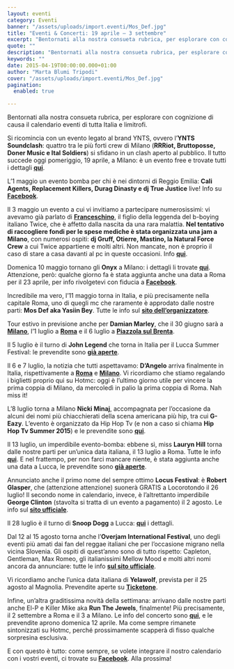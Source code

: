 ```yaml
---
layout: eventi
category: Eventi
banner: "/assets/uploads/import.eventi/Mos_Def.jpg"
title: "Eventi & Concerti: 19 aprile – 3 settembre"
excerpt: "Bentornati alla nostra consueta rubrica, per esplorare con cognizione di causa il calendario eventi di tutta Italia e limitrofi. Si ricomincia con un evento legato al brand YNTS, ovvero l’YNTS Soundclash: quattro tra le più forti crew di Milano (RRRiot, Bruttoposse, Doner Music e Ital Soldiers) si sfidano in un clash aperto al pubblico. Il tutto [&hellip"
quote: ""
description: "Bentornati alla nostra consueta rubrica, per esplorare con cognizione di causa il calendario eventi di tutta Italia e limitrofi. Si ricomincia con un evento legato al brand YNTS, ovvero l’YNTS Soundclash: quattro tra le più forti crew di Milano (RRRiot, Bruttoposse, Doner Music e Ital Soldiers) si sfidano in un clash aperto al pubblico. Il tutto [&hellip"
keywords: ""
date: 2015-04-19T00:00:00.000+01:00
author: "Marta Blumi Tripodi"
cover: "/assets/uploads/import.eventi/Mos_Def.jpg"
pagination:
  enabled: true

---
```


[](https://hotmc.com/wp-content/uploads/2015/04/Mos%5FDef.jpg)

Bentornati alla nostra consueta rubrica, per esplorare con cognizione di causa il calendario eventi di tutta Italia e limitrofi.

Si ricomincia con un evento legato al brand YNTS, ovvero l’**YNTS Soundclash**: quattro tra le più forti crew di Milano (**RRRiot, Bruttoposse, Doner Music e Ital Soldiers**) si sfidano in un clash aperto al pubblico. Il tutto succede oggi pomeriggio, 19 aprile, a Milano: è un evento free e trovate tutti i dettagli [**qui**](https://www.facebook.com/events/861479323889122/ "https://www.facebook.com/events/861479323889122/").

L’1 maggio un evento bomba per chi è nei dintorni di Reggio Emilia: **Cali Agents, Replacement Killers, Durag Dinasty e dj True Justice** live! Info su [**Facebook**](https://www.facebook.com/events/1587676248178201/ "https://www.facebook.com/events/1587676248178201/").

Il 3 maggio un evento a cui vi invitiamo a partecipare numerosissimi: vi avevamo già parlato di [**Franceschino**](https://hotmc.com/un-aiuto-per-la-famiglia-di-francesco/ "http://hotmc.com/un-aiuto-per-la-famiglia-di-francesco/"), il figlio della leggenda del b-boying italiano Twice, che è affetto dalla nascita da una rara malattia. **Nel tentativo di raccogliere fondi per le spese mediche è stata organizzata una jam a Milano**, con numerosi ospiti: **dj Gruff, Otierre, Mastino, la Natural Force Crew** a cui Twice appartiene e molti altri. Non mancate, non è proprio il caso di stare a casa davanti al pc in queste occasioni. Info [**qui**](https://www.facebook.com/events/1405886986397047/ "https://www.facebook.com/events/1405886986397047/").

Domenica 10 maggio tornano gli **Onyx** a Milano: i dettagli li trovate [**qui**](https://www.facebook.com/events/465614970263892/ "https://www.facebook.com/events/465614970263892/"). Attenzione, però: qualche giorno fa è stata aggiunta anche una data a Roma per il 23 aprile, per info rivolgetevi con fiducia a [**Facebook**](https://www.facebook.com/events/677145042391905/ "https://www.facebook.com/events/677145042391905/").

Incredibile ma vero, l’11 maggio torna in Italia, e più precisamente nella capitale Roma, uno di quegli mc che raramente è approdato dalle nostre parti: **Mos Def aka Yasiin Bey**. Tutte le info sul [**sito dell’organizzatore**](http://www.dnaconcerti.com/yasiin-bey-aka-mos-def/ "http://www.dnaconcerti.com/yasiin-bey-aka-mos-def/").

Tour estivo in previsione anche per **Damian Marley**, che il 30 giugno sarà a [**Milano**](https://www.facebook.com/events/1542437546014592/ "https://www.facebook.com/events/1542437546014592/"), l’1 luglio a [**Roma**](http://www.the-base.it/405-Damian-Jr.-Gong-Marley-concerto-roma-the-base.html "http://www.the-base.it/405-Damian-Jr.-Gong-Marley-concerto-roma-the-base.html") e il 6 luglio a [**Piazzola sul Brenta**](http://www.zedlive.com/biglietti-damian-jr-gong-marley-piazzola-brenta-padova/ "http://www.zedlive.com/biglietti-damian-jr-gong-marley-piazzola-brenta-padova/").

Il 5 luglio è il turno di **John Legend** che torna in Italia per il Lucca Summer Festival: le prevendite sono [**già aperte**](http://www.summer-festival.com/events/347/john-legend "http://www.summer-festival.com/events/347/john-legend").

Il 6 e 7 luglio, la notizia che tutti aspettavamo: **D’Angelo** arriva finalmente in Italia, rispettivamente a [**Roma**](https://www.facebook.com/events/1567478486839199/ "https://www.facebook.com/events/1567478486839199/") e [**Milano**](https://www.facebook.com/events/427532260757082/ "https://www.facebook.com/events/427532260757082/"). Vi ricordiamo che stiamo regalando i biglietti proprio qui su Hotmc: oggi è l’ultimo giorno utile per vincere la prima coppia di Milano, da mercoledì in palio la prima coppia di Roma. Nah miss it!

L’8 luglio torna a Milano **Nicki Minaj**, accompagnata per l’occasione da alcuni dei nomi più chiacchierati della scena americana più hip, tra cui **G-Eazy**. L’evento è organizzato da Hip Hop Tv (e non a caso si chiama **Hip Hop Tv Summer 2015**) e le prevendite sono [**qui**](http://www.ticketone.it/hip-hop-tv-summer-2015-nicki-minaj-plus-special-guests-biglietti.html?affiliate=ITT&doc=artistPages%2Ftickets&fun=artist&action=tickets&erid=1383175&kuid=461985 "http://www.ticketone.it/hip-hop-tv-summer-2015-nicki-minaj-plus-special-guests-biglietti.html?affiliate=ITT&doc=artistPages%2Ftickets&fun=artist&action=tickets&erid=1383175&kuid=461985").

Il 13 luglio, un imperdibile evento-bomba: ebbene sì, miss **Lauryn Hill** torna dalle nostre parti per un’unica data italiana, il 13 luglio a Roma. Tutte le info [**qui**](http://www.the-base.it/420-Lauryn-Hill-concerto-roma-the-base.html "http://www.the-base.it/420-Lauryn-Hill-concerto-roma-the-base.html"). E nel frattempo, per non farci mancare niente, è stata aggiunta anche una data a Lucca, le prevendite sono [**già aperte**](http://www.summer-festival.com/events/358/ms-lauryn-hill "http://www.summer-festival.com/events/358/ms-lauryn-hill").

Annunciato anche il primo nome del sempre ottimo **Locus Festival**: è **Robert Glasper**, che (attenzione attenzione) suonerà GRATIS a Locorotondo il 26 luglio! Il secondo nome in calendario, invece, è l’altrettanto imperdibile **George Clinton** (stavolta si tratta di un evento a pagamento) il 2 agosto. Le info sul [**sito ufficiale**](http://www.locusfestival.it/2014/?cat=24 "http://www.locusfestival.it/2014/?cat=24").

Il 28 luglio è il turno di **Snoop Dogg** a Lucca: [**qui**](http://www.summer-festival.com/events/351/snoop-dogg "http://www.summer-festival.com/events/351/snoop-dogg") i dettagli.

Dal 12 al 15 agosto torna anche l’**Overjam International Festival**, uno degli eventi più amati dai fan del reggae italiani che per l’occasione migrano nella vicina Slovenia. Gli ospiti di quest’anno sono di tutto rispetto: Capleton, Gentleman, Max Romeo, gli italianissimi Mellow Mood e molti altri nomi ancora da annunciare: tutte le info [**sul sito ufficiale**](http://www.overjamfestival.com/it/ "http://www.overjamfestival.com/it/").

Vi ricordiamo anche l’unica data italiana di **Yelawolf**, prevista per il 25 agosto al Magnolia. Prevendite aperte su [**Ticketone**](https://www.facebook.com/events/442180529268876/?pnref=story "https://www.facebook.com/events/442180529268876/?pnref=story").

Infine, un’altra graditissima novità della settimana: arrivano dalle nostre parti anche El-P e Killer Mike aka **Run The Jewels**, finalmente! Più precisamente, il 2 settembre a Roma e il 3 a Milano. Le info del concerto sono [**qui**](http://www.radarconcerti.com/ "http://www.radarconcerti.com/"), e le prevendite aprono domenica 12 aprile. Ma come sempre rimanete sintonizzati su Hotmc, perché prossimamente scapperà di fisso qualche sorpresina esclusiva.

E con questo è tutto: come sempre, se volete integrare il nostro calendario con i vostri eventi, ci trovate su [**Facebook**](https://www.facebook.com/hotmcmag "https://www.facebook.com/hotmcmag"). Alla prossima!